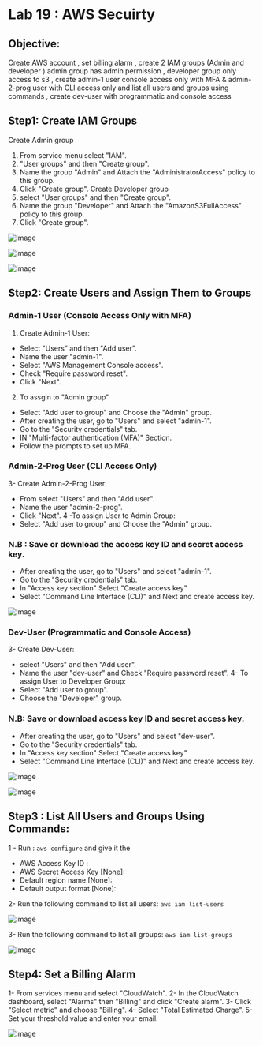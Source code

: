 # Lab 19 : AWS Secuirty 
## Objective:
Create AWS account , set billing alarm , create 2 IAM groups (Admin and developer ) admin group has admin permission , developer group only access to s3 , create admin-1 user console access only with MFA & admin-2-prog user with CLI access only and list all users and groups using commands , create dev-user with programmatic and console access

## Step1: Create IAM Groups 
Create Admin group 
1. From service menu select "IAM".
2. "User groups" and then "Create group".
3. Name the group "Admin" and Attach the "AdministratorAccess" policy to this group.
4. Click "Create group".
Create Developer group
1. select "User groups" and then "Create group".
2. Name the group "Developer" and Attach the "AmazonS3FullAccess" policy to this group.
3. Click "Create group".
   
![image](https://github.com/ramy282/iVolve_OJT/assets/60857262/db9309c8-4312-4e24-959a-664cc59dbc8f)

![image](https://github.com/ramy282/iVolve_OJT/assets/60857262/bf48bd7d-115b-41ce-b4ef-9cdaf1c10d7e)

![image](https://github.com/ramy282/iVolve_OJT/assets/60857262/41df96d2-2543-4648-9fb9-e0a9380e7a55)

 ## Step2: Create Users and Assign Them to Groups
 ### Admin-1 User (Console Access Only with MFA)
1. Create Admin-1 User:
- Select "Users" and then "Add user".
- Name the user "admin-1".
- Select "AWS Management Console access".
- Check "Require password reset".
- Click "Next".
  
2. To assgin to "Admin group"
- Select "Add user to group" and Choose the "Admin" group.
- After creating the user, go to "Users" and select "admin-1".
- Go to the "Security credentials" tab.
- IN "Multi-factor authentication (MFA)" Section.
- Follow the prompts to set up MFA.

### Admin-2-Prog User (CLI Access Only)
3- Create Admin-2-Prog User:
- From select "Users" and then "Add user".
- Name the user "admin-2-prog".
- Click "Next".
4 -To assign User to Admin Group:
- Select "Add user to group" and Choose the "Admin" group.
### N.B : Save or download the access key ID and secret access key.
- After creating the user, go to "Users" and select "admin-1".
- Go to the "Security credentials" tab.
- In "Access key section" Select "Create access key"
- Select "Command Line Interface (CLI)" and Next and create access key.
  
![image](https://github.com/ramy282/iVolve_OJT/assets/60857262/752e5f0a-3dd7-4f85-a927-1877b3af2a79)

### Dev-User (Programmatic and Console Access)
3- Create Dev-User:
- select "Users" and then "Add user".
- Name the user "dev-user" and Check "Require password reset".
4- To assign User to Developer Group:
- Select "Add user to group".
- Choose the "Developer" group.
### N.B: Save or download access key ID and secret access key.
- After creating the user, go to "Users" and select "dev-user".
- Go to the "Security credentials" tab.
- In "Access key section" Select "Create access key"
- Select "Command Line Interface (CLI)" and Next and create access key.

![image](https://github.com/ramy282/iVolve_OJT/assets/60857262/61025ad4-100e-482e-a016-f49f291e523c)
  
![image](https://github.com/ramy282/iVolve_OJT/assets/60857262/0cc6fbf7-ba08-4296-9bfa-429990571001)

## Step3 : List All Users and Groups Using Commands:
1 - Run : `aws configure` and give it the 
- AWS Access Key ID :
- AWS Secret Access Key [None]:
- Default region name [None]: 
- Default output format [None]:

2-  Run the following command to list all users: `aws iam list-users`

![image](https://github.com/ramy282/iVolve_OJT/assets/60857262/eeafa53f-5275-4786-abcb-5ddc819312f6)

3- Run the following command to list all groups: `aws iam list-groups`

![image](https://github.com/ramy282/iVolve_OJT/assets/60857262/8287a501-9fd9-4f66-bdfd-e3eb21bccb15)

## Step4: Set a Billing Alarm
1- From services menu and select "CloudWatch".
2- In the CloudWatch dashboard, select "Alarms" then "Billing" and click "Create alarm".
3- Click "Select metric" and choose "Billing".
4- Select "Total Estimated Charge".
5- Set your threshold value and enter your email.

![image](https://github.com/ramy282/iVolve_OJT/assets/60857262/df55cca5-f574-4877-ae27-6e0dec35053f)


